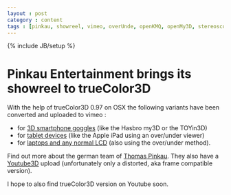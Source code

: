 ```yaml
---
layout : post
category : content
tags : [pinkau, showreel, vimeo, overUnde, openKMQ, openMy3D, stereoscopic, trueColor3D]
---
```

{% include JB/setup %}

# Pinkau Entertainment brings its showreel to trueColor3D

With the help of trueColor3D 0.97 on OSX the following variants have been converted and uploaded to vimeo :
* for <a href="http://vimeo.com/28351280">3D smartphone goggles</a> (like the Hasbro my3D or the TOYin3D)
* for <a href="http://vimeo.com/28308186">tablet devices</a> (like the Apple iPad using an over/under viewer)
* for <a href="http://vimeo.com/28301331">laptops and any normal LCD</a> (also using the over/under method).

Find out more about the german team of <a href="http://www.pinkau.de">Thomas Pinkau</a>.
They also have a <a href="http://www.youtube.com/watch?v=1wgnitIMaEo">Youtube3D</a> upload (unfortunately only a distorted, aka frame compatible version).

I hope to also find trueColor3D version on Youtube soon.